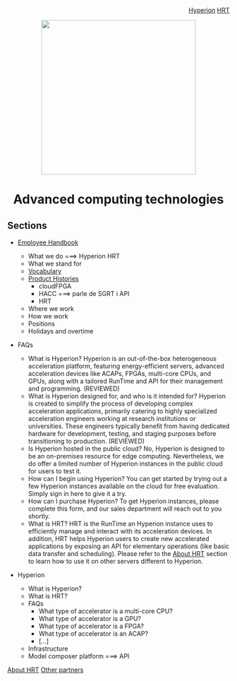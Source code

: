 <p align="right">
<a href="https://github.com/oreol-ag/hyperion-web#heterogenius-computing">Hyperion</a> <a href="https://github.com/oreol-ag/hrt#hyperion-runtime">HRT</a>
</p>

<p align="center">
<img src="https://github.com/oreol-ag/employee-handbook/blob/main/Oreol.png" align="center" width="350">
</p>

<h1 align="center">
  Advanced computing technologies
</h1>

## Sections
* [Employee Handbook](https://github.com/oreol-ag/employee-handbook#--employee-handbook)
  * What we do ===> Hyperion HRT
  * What we stand for
  * [Vocabulary](./vocabulary.md)
  * [Product Histories](./product-histories.md)
    * cloudFPGA
    * HACC ===> parle de SGRT i API
    * HRT 
  * Where we work
  * How we work
  * Positions
  * Holidays and overtime
* FAQs
  * What is Hyperion? Hyperion is an out-of-the-box heterogeneous acceleration platform, featuring energy-efficient servers, advanced acceleration devices like ACAPs, FPGAs, multi-core CPUs, and GPUs, along with a tailored RunTime and API for their management and programming. (REVIEWED)
  * What is Hyperion designed for, and who is it intended for? Hyperion is created to simplify the process of developing complex acceleration applications, primarily catering to highly specialized acceleration engineers working at research institutions or universities. These engineers typically benefit from having dedicated hardware for development, testing, and staging purposes before transitioning to production. (REVIEWED)
  * Is Hyperion hosted in the public cloud? No, Hyperion is designed to be an on-premises resource for edge computing. Nevertheless, we do offer a limited number of Hyperion instances in the public cloud for users to test it.
  * How can I begin using Hyperion? You can get started by trying out a few Hyperion instances available on the cloud for free evaluation. Simply sign in here to give it a try.
  * How can I purchase Hyperion? To get Hyperion instances, please complete this form, and our sales department will reach out to you shortly.
  * What is HRT? HRT is the RunTime an Hyperion instance uses to efficiently manage and interact with its acceleration devices. In addition, HRT helps Hyperion users to create new accelerated applications by exposing an API for elementary operations (like basic data transfer and scheduling). Please refer to the [About HRT](about-hrt.md) section to learn how to use it on other servers different to Hyperion.
  
* Hyperion
  * What is Hyperion?
  * What is HRT?
  * FAQs
    * What type of accelerator is a multi-core CPU?
    * What type of accelerator is a GPU?
    * What type of accelerator is a FPGA?
    * What type of accelerator is an ACAP?
    * [...]
  * Infrastructure
  * Model composer platform ===> API

<p align="left">
<a href="https://github.com/oreol-ag/oreol-web/blob/main/about-hrt.md#about-hrt">About HRT</a> <a href="https://github.com/oreol-ag/landing-page#--advanced-computing-technologies">Other partners</a>
</p>